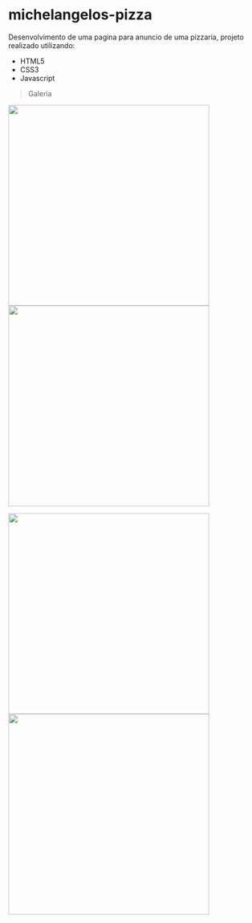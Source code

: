 # michelangelos-pizza

Desenvolvimento de uma pagina para anuncio de uma pizzaria, projeto realizado utilizando:

- HTML5
- CSS3
- Javascript

> Galeria

<img src='https://user-images.githubusercontent.com/72042662/109963333-0d672180-7ccb-11eb-95e1-5f7e2d0c1ad1.png' width='400px' /> <img src='https://user-images.githubusercontent.com/72042662/109963544-4b644580-7ccb-11eb-9083-bf4d88d08d65.png' width='400px' />

<img src='https://user-images.githubusercontent.com/72042662/109963654-6fc02200-7ccb-11eb-8efc-cb246c858266.png' width='400px' /> <img src='https://user-images.githubusercontent.com/72042662/109963768-8b2b2d00-7ccb-11eb-8f1d-99b97de2fd84.png' width='400px' />
